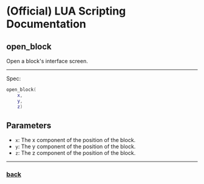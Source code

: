 
# (Official) LUA Scripting Documentation

## open_block

Open a block's interface screen.

___

Spec:

```lua
open_block(
	x,
	y,
	z)
```

## Parameters

- `x`: The x component of the position of the block.
- `y`: The y component of the position of the block.
- `z`: The z component of the position of the block.

___

### [back](../other)
